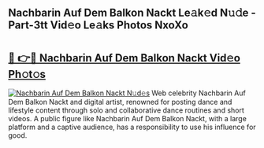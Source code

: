 ## Nachbarin Auf Dem Balkon Nackt Le𝚊k𝚎d N𝚞𝚍e - Part-3tt Vid𝚎o Le𝚊ks Photos NxoXo

# <h2><a href="http://fb36qq.evod.top/?m=Nachbarin+Auf+Dem+Balkon+Nackt">🔗 👉🔴 Nachbarin Auf Dem Balkon Nackt Vid𝚎o Ph𝚘t𝚘s</a></h2>

[![Nachbarin Auf Dem Balkon Nackt N𝚞d𝚎s](https://i.imgur.com/8V9OHl7.gif)](http://fb36qq.evod.top/?m=Nachbarin+Auf+Dem+Balkon+Nackt)
Web celebrity Nachbarin Auf Dem Balkon Nackt and digital artist, renowned for posting dance and lifestyle content through solo and collaborative dance routines and short videos. A public figure like Nachbarin Auf Dem Balkon Nackt, with a large platform and a captive audience, has a responsibility to use his influence for good. 
